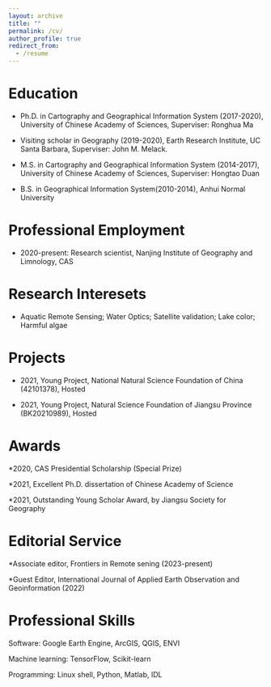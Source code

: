 ```yaml
---
layout: archive
title: ""
permalink: /cv/
author_profile: true
redirect_from:
  - /resume
---
```


Education
======
* Ph.D. in Cartography and Geographical Information System (2017-2020),
  University of Chinese Academy of Sciences, Superviser: Ronghua Ma
  
* Visiting scholar in Geography (2019-2020),
  Earth Research Institute, UC Santa Barbara, Superviser: John M. Melack.
  
* M.S. in Cartography and Geographical Information System (2014-2017),
  University of Chinese Academy of Sciences, Superviser: Hongtao Duan

* B.S. in Geographical Information System(2010-2014),
  Anhui Normal University

Professional Employment
======
* 2020-present:	Research scientist, Nanjing Institute of Geography and Limnology, CAS

Research Interesets
======
* Aquatic Remote Sensing; Water Optics; Satellite validation; Lake color; Harmful algae

Projects
======
* 2021, Young Project, National Natural Science Foundation of China (42101378), Hosted

* 2021, Young Project, Natural Science Foundation of Jiangsu Province (BK20210989), Hosted

Awards
======
*2020, CAS Presidential Scholarship (Special Prize)

*2021, Excellent Ph.D. dissertation of Chinese Academy of Science

*2021, Outstanding Young Scholar Award, by Jiangsu Society for Geography

Editorial Service
======
*Associate editor, Frontiers in Remote sening (2023-present)

*Guest Editor, International Journal of Applied Earth Observation and Geoinformation (2022)

Professional Skills
======
Software: Google Earth Engine, ArcGIS, QGIS, ENVI

Machine learning: TensorFlow, Scikit-learn

Programming: Linux shell, Python, Matlab, IDL
